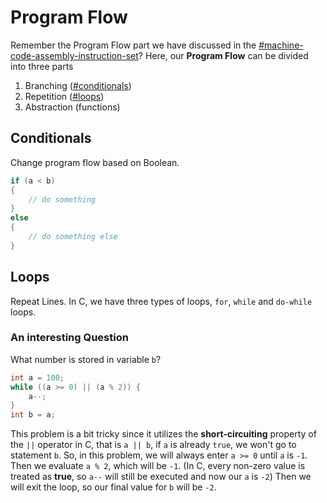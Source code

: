 # Program Flow

Remember the Program Flow part we have discussed in the [#machine-code-assembly-instruction-set](digital-computers.md#machine-code-assembly-instruction-set "mention")? Here, our **Program Flow** can be divided into three parts

1. Branching ([#conditionals](program-flow.md#conditionals "mention"))
2. Repetition ([#loops](program-flow.md#loops "mention"))
3. Abstraction (functions)

## Conditionals

Change program flow based on Boolean.

```c
if (a < b)
{
    // do something
}
else
{
    // do something else
}
```

## Loops

Repeat Lines. In C, we have three types of loops, `for`, `while` and `do-while` loops.

### An interesting Question

What number is stored in variable `b`?

```c
int a = 100;
while ((a >= 0) || (a % 2)) {
    a--;
}
int b = a;
```

This problem is a bit tricky since it utilizes the **short-circuiting** property of the `||` operator in C, that is `a || b`, if `a` is already `true`, we won't go to statement `b`. So, in this problem, we will always enter `a >= 0` until `a` is `-1`. Then we evaluate `a % 2`, which will be `-1`. (In C, every non-zero value is treated as **true**, so `a--` will still be executed and now our `a` is `-2`) Then we will exit the loop, so our final value for `b` will be `-2`.

